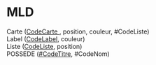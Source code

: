 # MLD

Carte   (<u>CodeCarte </u>, position, couleur, #CodeListe)  
Label   (<u>CodeLabel</u>, couleur)  
Liste   (<u>CodeListe</u>, position)  
POSSEDE (<u>#CodeTitre</u>, #CodeNom)  
